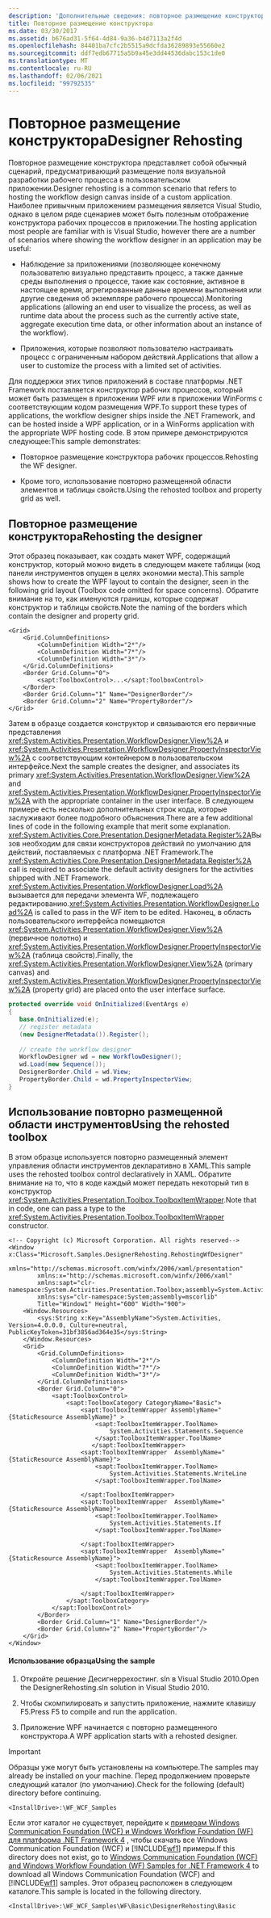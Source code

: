 ```yaml
---
description: 'Дополнительные сведения: повторное размещение конструктора'
title: Повторное размещение конструктора
ms.date: 03/30/2017
ms.assetid: b676ad31-5f64-4d84-9a36-b4d7113a2f4d
ms.openlocfilehash: 84401ba7cfc2b5515a9dcfda36289893e55660e2
ms.sourcegitcommit: ddf7edb67715a5b9a45e3dd44536dabc153c1de0
ms.translationtype: MT
ms.contentlocale: ru-RU
ms.lasthandoff: 02/06/2021
ms.locfileid: "99792535"
---
```

# <a name="designer-rehosting"></a><span data-ttu-id="18f67-103">Повторное размещение конструктора</span><span class="sxs-lookup"><span data-stu-id="18f67-103">Designer Rehosting</span></span>

<span data-ttu-id="18f67-104">Повторное размещение конструктора представляет собой обычный сценарий, предусматривающий размещение поля визуальной разработки рабочего процесса в пользовательском приложении.</span><span class="sxs-lookup"><span data-stu-id="18f67-104">Designer rehosting is a common scenario that refers to hosting the workflow design canvas inside of a custom application.</span></span> <span data-ttu-id="18f67-105">Наиболее привычным приложением размещения является Visual Studio, однако в целом ряде сценариев может быть полезным отображение конструктора рабочих процессов в приложении.</span><span class="sxs-lookup"><span data-stu-id="18f67-105">The hosting application most people are familiar with is Visual Studio, however there are a number of scenarios where showing the workflow designer in an application may be useful:</span></span>  
  
- <span data-ttu-id="18f67-106">Наблюдение за приложениями (позволяющее конечному пользователю визуально представить процесс, а также данные среды выполнения о процессе, такие как состояние, активное в настоящее время, агрегированные данные времени выполнения или другие сведения об экземпляре рабочего процесса).</span><span class="sxs-lookup"><span data-stu-id="18f67-106">Monitoring applications (allowing an end user to visualize the process, as well as runtime data about the process such as the currently active state, aggregate execution time data, or other information about an instance of the workflow).</span></span>  
  
- <span data-ttu-id="18f67-107">Приложения, которые позволяют пользователю настраивать процесс с ограниченным набором действий.</span><span class="sxs-lookup"><span data-stu-id="18f67-107">Applications that allow a user to customize the process with a limited set of activities.</span></span>  
  
 <span data-ttu-id="18f67-108">Для поддержки этих типов приложений в составе платформы .NET Framework поставляется конструктор рабочих процессов, который может быть размещен в приложении WPF или в приложении WinForms с соответствующим кодом размещения WPF.</span><span class="sxs-lookup"><span data-stu-id="18f67-108">To support these types of applications, the workflow designer ships inside the .NET Framework, and can be hosted inside a WPF application, or in a WinForms application with the appropriate WPF hosting code.</span></span> <span data-ttu-id="18f67-109">В этом примере демонстрируются следующее:</span><span class="sxs-lookup"><span data-stu-id="18f67-109">This sample demonstrates:</span></span>  
  
- <span data-ttu-id="18f67-110">Повторное размещение конструктора рабочих процессов.</span><span class="sxs-lookup"><span data-stu-id="18f67-110">Rehosting the WF designer.</span></span>  
  
- <span data-ttu-id="18f67-111">Кроме того, использование повторно размещенной области элементов и таблицы свойств.</span><span class="sxs-lookup"><span data-stu-id="18f67-111">Using the rehosted toolbox and property grid as well.</span></span>  
  
## <a name="rehosting-the-designer"></a><span data-ttu-id="18f67-112">Повторное размещение конструктора</span><span class="sxs-lookup"><span data-stu-id="18f67-112">Rehosting the designer</span></span>  

 <span data-ttu-id="18f67-113">Этот образец показывает, как создать макет WPF, содержащий конструктор, который можно видеть в следующем макете таблицы (код панели инструментов опущен в целях экономии места).</span><span class="sxs-lookup"><span data-stu-id="18f67-113">This sample shows how to create the WPF layout to contain the designer, seen in the following grid layout (Toolbox code omitted for space concerns).</span></span> <span data-ttu-id="18f67-114">Обратите внимание на то, как именуются границы, которые содержат конструктор и таблицы свойств.</span><span class="sxs-lookup"><span data-stu-id="18f67-114">Note the naming of the borders which contain the designer and property grid.</span></span>  
  
```xaml  
<Grid>  
    <Grid.ColumnDefinitions>  
        <ColumnDefinition Width="2*"/>  
        <ColumnDefinition Width="7*"/>  
        <ColumnDefinition Width="3*"/>  
    </Grid.ColumnDefinitions>  
    <Border Grid.Column="0">  
        <sapt:ToolboxControl>...</sapt:ToolboxControl>  
    </Border>  
    <Border Grid.Column="1" Name="DesignerBorder"/>  
    <Border Grid.Column="2" Name="PropertyBorder"/>  
</Grid>  
```  
  
 <span data-ttu-id="18f67-115">Затем в образце создается конструктор и связываются его первичные представления <xref:System.Activities.Presentation.WorkflowDesigner.View%2A> и <xref:System.Activities.Presentation.WorkflowDesigner.PropertyInspectorView%2A> с соответствующим контейнером в пользовательском интерфейсе.</span><span class="sxs-lookup"><span data-stu-id="18f67-115">Next the sample creates the designer, and associates its primary <xref:System.Activities.Presentation.WorkflowDesigner.View%2A> and <xref:System.Activities.Presentation.WorkflowDesigner.PropertyInspectorView%2A> with the appropriate container in the user interface.</span></span> <span data-ttu-id="18f67-116">В следующем примере есть несколько дополнительных строк кода, которые заслуживают более подробного объяснения.</span><span class="sxs-lookup"><span data-stu-id="18f67-116">There are a few additional lines of code in the following example that merit some explanation.</span></span> <span data-ttu-id="18f67-117"><xref:System.Activities.Core.Presentation.DesignerMetadata.Register%2A>Вызов необходим для связи конструкторов действий по умолчанию для действий, поставляемых с платформа .NET Framework.</span><span class="sxs-lookup"><span data-stu-id="18f67-117">The <xref:System.Activities.Core.Presentation.DesignerMetadata.Register%2A> call is required to associate the default activity designers for the activities shipped with .NET Framework.</span></span> <span data-ttu-id="18f67-118"><xref:System.Activities.Presentation.WorkflowDesigner.Load%2A> вызывается для передачи элемента WF, подлежащего редактированию.</span><span class="sxs-lookup"><span data-stu-id="18f67-118"><xref:System.Activities.Presentation.WorkflowDesigner.Load%2A> is called to pass in the WF item to be edited.</span></span> <span data-ttu-id="18f67-119">Наконец, в область пользовательского интерфейса помещаются <xref:System.Activities.Presentation.WorkflowDesigner.View%2A> (первичное полотно) и <xref:System.Activities.Presentation.WorkflowDesigner.PropertyInspectorView%2A> (таблица свойств).</span><span class="sxs-lookup"><span data-stu-id="18f67-119">Finally, the <xref:System.Activities.Presentation.WorkflowDesigner.View%2A> (primary canvas) and <xref:System.Activities.Presentation.WorkflowDesigner.PropertyInspectorView%2A> (property grid) are placed onto the user interface surface.</span></span>  
  
```csharp  
protected override void OnInitialized(EventArgs e)  
{  
   base.OnInitialized(e);  
   // register metadata  
   (new DesignerMetadata()).Register();  
  
   // create the workflow designer  
   WorkflowDesigner wd = new WorkflowDesigner();  
   wd.Load(new Sequence());  
   DesignerBorder.Child = wd.View;  
   PropertyBorder.Child = wd.PropertyInspectorView;  
}  
```  
  
## <a name="using-the-rehosted-toolbox"></a><span data-ttu-id="18f67-120">Использование повторно размещенной области инструментов</span><span class="sxs-lookup"><span data-stu-id="18f67-120">Using the rehosted toolbox</span></span>  

 <span data-ttu-id="18f67-121">В этом образце используется повторно размещенный элемент управления области инструментов декларативно в XAML.</span><span class="sxs-lookup"><span data-stu-id="18f67-121">This sample uses the rehosted toolbox control declaratively in XAML.</span></span> <span data-ttu-id="18f67-122">Обратите внимание на то, что в коде каждый может передать некоторый тип в конструктор <xref:System.Activities.Presentation.Toolbox.ToolboxItemWrapper>.</span><span class="sxs-lookup"><span data-stu-id="18f67-122">Note that in code, one can pass a type to the <xref:System.Activities.Presentation.Toolbox.ToolboxItemWrapper> constructor.</span></span>  
  
```xaml  
<!-- Copyright (c) Microsoft Corporation. All rights reserved-->  
<Window x:Class="Microsoft.Samples.DesignerRehosting.RehostingWfDesigner"  
        xmlns="http://schemas.microsoft.com/winfx/2006/xaml/presentation"  
        xmlns:x="http://schemas.microsoft.com/winfx/2006/xaml"  
        xmlns:sapt="clr-namespace:System.Activities.Presentation.Toolbox;assembly=System.Activities.Presentation"  
        xmlns:sys="clr-namespace:System;assembly=mscorlib"  
        Title="Window1" Height="600" Width="900">  
    <Window.Resources>  
        <sys:String x:Key="AssemblyName">System.Activities, Version=4.0.0.0, Culture=neutral, PublicKeyToken=31bf3856ad364e35</sys:String>  
    </Window.Resources>  
    <Grid>  
        <Grid.ColumnDefinitions>  
            <ColumnDefinition Width="2*"/>  
            <ColumnDefinition Width="7*"/>  
            <ColumnDefinition Width="3*"/>  
        </Grid.ColumnDefinitions>  
        <Border Grid.Column="0">  
            <sapt:ToolboxControl>  
                <sapt:ToolboxCategory CategoryName="Basic">  
                    <sapt:ToolboxItemWrapper AssemblyName="{StaticResource AssemblyName}" >  
                        <sapt:ToolboxItemWrapper.ToolName>  
                            System.Activities.Statements.Sequence  
                        </sapt:ToolboxItemWrapper.ToolName>  
                       </sapt:ToolboxItemWrapper>  
                    <sapt:ToolboxItemWrapper  AssemblyName="{StaticResource AssemblyName}">  
                        <sapt:ToolboxItemWrapper.ToolName>  
                            System.Activities.Statements.WriteLine  
                        </sapt:ToolboxItemWrapper.ToolName>  
  
                    </sapt:ToolboxItemWrapper>  
                    <sapt:ToolboxItemWrapper  AssemblyName="{StaticResource AssemblyName}">  
                        <sapt:ToolboxItemWrapper.ToolName>  
                            System.Activities.Statements.If  
                        </sapt:ToolboxItemWrapper.ToolName>  
  
                    </sapt:ToolboxItemWrapper>  
                    <sapt:ToolboxItemWrapper  AssemblyName="{StaticResource AssemblyName}">  
                        <sapt:ToolboxItemWrapper.ToolName>  
                            System.Activities.Statements.While  
                        </sapt:ToolboxItemWrapper.ToolName>  
  
                    </sapt:ToolboxItemWrapper>  
                </sapt:ToolboxCategory>  
            </sapt:ToolboxControl>  
        </Border>  
        <Border Grid.Column="1" Name="DesignerBorder"/>  
        <Border Grid.Column="2" Name="PropertyBorder"/>  
    </Grid>  
</Window>  
```  
  
#### <a name="using-the-sample"></a><span data-ttu-id="18f67-123">Использование образца</span><span class="sxs-lookup"><span data-stu-id="18f67-123">Using the sample</span></span>  
  
1. <span data-ttu-id="18f67-124">Откройте решение Десигнеррехостинг. sln в Visual Studio 2010.</span><span class="sxs-lookup"><span data-stu-id="18f67-124">Open the DesignerRehosting.sln solution in Visual Studio 2010.</span></span>  
  
2. <span data-ttu-id="18f67-125">Чтобы скомпилировать и запустить приложение, нажмите клавишу F5.</span><span class="sxs-lookup"><span data-stu-id="18f67-125">Press F5 to compile and run the application.</span></span>  
  
3. <span data-ttu-id="18f67-126">Приложение WPF начинается с повторно размещенного конструктора.</span><span class="sxs-lookup"><span data-stu-id="18f67-126">A WPF application starts with a rehosted designer.</span></span>  
  
> [!IMPORTANT]
> <span data-ttu-id="18f67-127">Образцы уже могут быть установлены на компьютере.</span><span class="sxs-lookup"><span data-stu-id="18f67-127">The samples may already be installed on your machine.</span></span> <span data-ttu-id="18f67-128">Перед продолжением проверьте следующий каталог (по умолчанию).</span><span class="sxs-lookup"><span data-stu-id="18f67-128">Check for the following (default) directory before continuing.</span></span>  
>
> `<InstallDrive>:\WF_WCF_Samples`  
>
> <span data-ttu-id="18f67-129">Если этот каталог не существует, перейдите к [примерам Windows Communication Foundation (WCF) и Windows Workflow Foundation (WF) для платформа .NET Framework 4](https://www.microsoft.com/download/details.aspx?id=21459) , чтобы скачать все Windows Communication Foundation (WCF) и [!INCLUDE[wf1](../../../../includes/wf1-md.md)] примеры.</span><span class="sxs-lookup"><span data-stu-id="18f67-129">If this directory does not exist, go to [Windows Communication Foundation (WCF) and Windows Workflow Foundation (WF) Samples for .NET Framework 4](https://www.microsoft.com/download/details.aspx?id=21459) to download all Windows Communication Foundation (WCF) and [!INCLUDE[wf1](../../../../includes/wf1-md.md)] samples.</span></span> <span data-ttu-id="18f67-130">Этот образец расположен в следующем каталоге.</span><span class="sxs-lookup"><span data-stu-id="18f67-130">This sample is located in the following directory.</span></span>  
>
> `<InstallDrive>:\WF_WCF_Samples\WF\Basic\DesignerRehosting\Basic`
